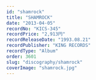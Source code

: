 ```yaml
---
id: "shamrock"
title: "SHAMROCK"
date: "2013-04-05"
recordNo: "KICS-345"
recordPrice: "2,913円"
recordReleaseDate: "1993.08.21"
recordPublisher: "KING RECORDS"
recordType: "Album"
order: 3601
slug: "discography/shamrock"
coverImage: "shamrock.jpg"
---
```



